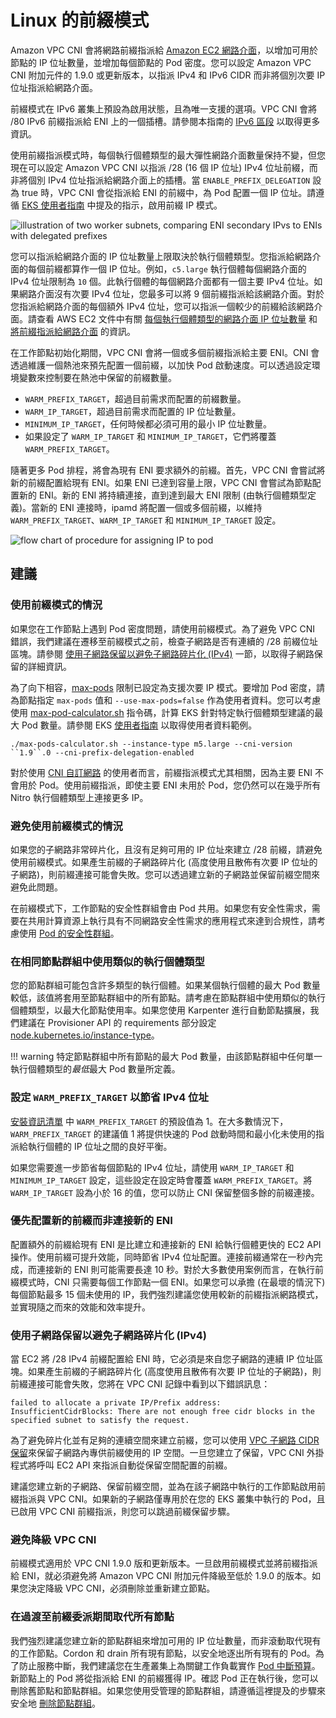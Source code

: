 # Linux 的前綴模式

Amazon VPC CNI 會將網路前綴指派給 [Amazon EC2 網路介面](https://docs.aws.amazon.com/AWSEC2/latest/UserGuide/ec2-prefix-eni.html)，以增加可用於節點的 IP 位址數量，並增加每個節點的 Pod 密度。您可以設定 Amazon VPC CNI 附加元件的 1.9.0 或更新版本，以指派 IPv4 和 IPv6 CIDR 而非將個別次要 IP 位址指派給網路介面。

前綴模式在 IPv6 叢集上預設為啟用狀態，且為唯一支援的選項。VPC CNI 會將 /80 IPv6 前綴指派給 ENI 上的一個插槽。請參閱本指南的 [IPv6 區段](../ipv6/index.md) 以取得更多資訊。

使用前綴指派模式時，每個執行個體類型的最大彈性網路介面數量保持不變，但您現在可以設定 Amazon VPC CNI 以指派 /28 (16 個 IP 位址) IPv4 位址前綴，而非將個別 IPv4 位址指派給網路介面上的插槽。當 `ENABLE_PREFIX_DELEGATION` 設為 true 時，VPC CNI 會從指派給 ENI 的前綴中，為 Pod 配置一個 IP 位址。請遵循 [EKS 使用者指南](https://docs.aws.amazon.com/eks/latest/userguide/cni-increase-ip-addresses.html) 中提及的指示，啟用前綴 IP 模式。

![illustration of two worker subnets, comparing ENI secondary IPvs to ENIs with delegated prefixes](./image.png)

您可以指派給網路介面的 IP 位址數量上限取決於執行個體類型。您指派給網路介面的每個前綴都算作一個 IP 位址。例如，`c5.large` 執行個體每個網路介面的 IPv4 位址限制為 `10` 個。此執行個體的每個網路介面都有一個主要 IPv4 位址。如果網路介面沒有次要 IPv4 位址，您最多可以將 9 個前綴指派給該網路介面。對於您指派給網路介面的每個額外 IPv4 位址，您可以指派一個較少的前綴給該網路介面。請查看 AWS EC2 文件中有關 [每個執行個體類型的網路介面 IP 位址數量](https://docs.aws.amazon.com/AWSEC2/latest/UserGuide/using-eni.html#AvailableIpPerENI) 和 [將前綴指派給網路介面](https://docs.aws.amazon.com/AWSEC2/latest/UserGuide/ec2-prefix-eni.html) 的資訊。

在工作節點初始化期間，VPC CNI 會將一個或多個前綴指派給主要 ENI。CNI 會透過維護一個熱池來預先配置一個前綴，以加快 Pod 啟動速度。可以透過設定環境變數來控制要在熱池中保留的前綴數量。

* `WARM_PREFIX_TARGET`，超過目前需求而配置的前綴數量。
* `WARM_IP_TARGET`，超過目前需求而配置的 IP 位址數量。
* `MINIMUM_IP_TARGET`，任何時候都必須可用的最小 IP 位址數量。
* 如果設定了 `WARM_IP_TARGET` 和 `MINIMUM_IP_TARGET`，它們將覆蓋 `WARM_PREFIX_TARGET`。

隨著更多 Pod 排程，將會為現有 ENI 要求額外的前綴。首先，VPC CNI 會嘗試將新的前綴配置給現有 ENI。如果 ENI 已達到容量上限，VPC CNI 會嘗試為節點配置新的 ENI。新的 ENI 將持續連接，直到達到最大 ENI 限制 (由執行個體類型定義)。當新的 ENI 連接時，ipamd 將配置一個或多個前綴，以維持 `WARM_PREFIX_TARGET`、`WARM_IP_TARGET` 和 `MINIMUM_IP_TARGET` 設定。

![flow chart of procedure for assigning IP to pod](./image-2.jpeg)

## 建議

### 使用前綴模式的情況

如果您在工作節點上遇到 Pod 密度問題，請使用前綴模式。為了避免 VPC CNI 錯誤，我們建議在遷移至前綴模式之前，檢查子網路是否有連續的 /28 前綴位址區塊。請參閱 [使用子網路保留以避免子網路碎片化 (IPv4)](https://docs.aws.amazon.com/vpc/latest/userguide/subnet-cidr-reservation.html) 一節，以取得子網路保留的詳細資訊。

為了向下相容，[max-pods](https://github.com/awslabs/amazon-eks-ami/blob/master/files/eni-max-pods.txt) 限制已設定為支援次要 IP 模式。要增加 Pod 密度，請為節點指定 `max-pods` 值和 `--use-max-pods=false` 作為使用者資料。您可以考慮使用 [max-pod-calculator.sh](https://github.com/awslabs/amazon-eks-ami/blob/master/files/max-pods-calculator.sh) 指令碼，計算 EKS 針對特定執行個體類型建議的最大 Pod 數量。請參閱 EKS [使用者指南](https://docs.aws.amazon.com/eks/latest/userguide/cni-increase-ip-addresses.html) 以取得使用者資料範例。

```
./max-pods-calculator.sh --instance-type m5.large --cni-version ``1.9``.0 --cni-prefix-delegation-enabled
```

對於使用 [CNI 自訂網路](https://docs.aws.amazon.com/eks/latest/userguide/cni-custom-network.html) 的使用者而言，前綴指派模式尤其相關，因為主要 ENI 不會用於 Pod。使用前綴指派，即使主要 ENI 未用於 Pod，您仍然可以在幾乎所有 Nitro 執行個體類型上連接更多 IP。

### 避免使用前綴模式的情況

如果您的子網路非常碎片化，且沒有足夠可用的 IP 位址來建立 /28 前綴，請避免使用前綴模式。如果產生前綴的子網路碎片化 (高度使用且散佈有次要 IP 位址的子網路)，則前綴連接可能會失敗。您可以透過建立新的子網路並保留前綴空間來避免此問題。

在前綴模式下，工作節點的安全性群組會由 Pod 共用。如果您有安全性需求，需要在共用計算資源上執行具有不同網路安全性需求的應用程式來達到合規性，請考慮使用 [Pod 的安全性群組](../sgpp/index.md)。

### 在相同節點群組中使用類似的執行個體類型

您的節點群組可能包含許多類型的執行個體。如果某個執行個體的最大 Pod 數量較低，該值將套用至節點群組中的所有節點。請考慮在節點群組中使用類似的執行個體類型，以最大化節點使用率。如果您使用 Karpenter 進行自動節點擴展，我們建議在 Provisioner API 的 requirements 部分設定 [node.kubernetes.io/instance-type](https://karpenter.sh/docs/concepts/nodepools/)。

!!! warning
    特定節點群組中所有節點的最大 Pod 數量，由該節點群組中任何單一執行個體類型的*最低*最大 Pod 數量所定義。

### 設定 `WARM_PREFIX_TARGET` 以節省 IPv4 位址

[安裝資訊清單](https://github.com/aws/amazon-vpc-cni-k8s/blob/master/config/v1.9/aws-k8s-cni.yaml#L158) 中 `WARM_PREFIX_TARGET` 的預設值為 1。在大多數情況下，`WARM_PREFIX_TARGET` 的建議值 1 將提供快速的 Pod 啟動時間和最小化未使用的指派給執行個體的 IP 位址之間的良好平衡。

如果您需要進一步節省每個節點的 IPv4 位址，請使用 `WARM_IP_TARGET` 和 `MINIMUM_IP_TARGET` 設定，這些設定在設定時會覆蓋 `WARM_PREFIX_TARGET`。將 `WARM_IP_TARGET` 設為小於 16 的值，您可以防止 CNI 保留整個多餘的前綴連接。

### 優先配置新的前綴而非連接新的 ENI

配置額外的前綴給現有 ENI 是比建立和連接新的 ENI 給執行個體更快的 EC2 API 操作。使用前綴可提升效能，同時節省 IPv4 位址配置。連接前綴通常在一秒內完成，而連接新的 ENI 則可能需要長達 10 秒。對於大多數使用案例而言，在執行前綴模式時，CNI 只需要每個工作節點一個 ENI。如果您可以承擔 (在最壞的情況下) 每個節點最多 15 個未使用的 IP，我們強烈建議您使用較新的前綴指派網路模式，並實現隨之而來的效能和效率提升。

### 使用子網路保留以避免子網路碎片化 (IPv4)

當 EC2 將 /28 IPv4 前綴配置給 ENI 時，它必須是來自您子網路的連續 IP 位址區塊。如果產生前綴的子網路碎片化 (高度使用且散佈有次要 IP 位址的子網路)，則前綴連接可能會失敗，您將在 VPC CNI 記錄中看到以下錯誤訊息：

```
failed to allocate a private IP/Prefix address: InsufficientCidrBlocks: There are not enough free cidr blocks in the specified subnet to satisfy the request.
```

為了避免碎片化並有足夠的連續空間來建立前綴，您可以使用 [VPC 子網路 CIDR 保留](https://docs.aws.amazon.com/vpc/latest/userguide/subnet-cidr-reservation.html#work-with-subnet-cidr-reservations)來保留子網路內專供前綴使用的 IP 空間。一旦您建立了保留，VPC CNI 外掛程式將呼叫 EC2 API 來指派自動從保留空間配置的前綴。

建議您建立新的子網路、保留前綴空間，並為在該子網路中執行的工作節點啟用前綴指派與 VPC CNI。如果新的子網路僅專用於在您的 EKS 叢集中執行的 Pod，且已啟用 VPC CNI 前綴指派，則您可以跳過前綴保留步驟。

### 避免降級 VPC CNI

前綴模式適用於 VPC CNI 1.9.0 版和更新版本。一旦啟用前綴模式並將前綴指派給 ENI，就必須避免將 Amazon VPC CNI 附加元件降級至低於 1.9.0 的版本。如果您決定降級 VPC CNI，必須刪除並重新建立節點。

### 在過渡至前綴委派期間取代所有節點

我們強烈建議您建立新的節點群組來增加可用的 IP 位址數量，而非滾動取代現有的工作節點。Cordon 和 drain 所有現有節點，以安全地逐出所有現有的 Pod。為了防止服務中斷，我們建議您在生產叢集上為關鍵工作負載實作 [Pod 中斷預算](https://kubernetes.io/docs/tasks/run-application/configure-pdb)。新節點上的 Pod 將從指派給 ENI 的前綴獲得 IP。確認 Pod 正在執行後，您可以刪除舊節點和節點群組。如果您使用受管理的節點群組，請遵循這裡提及的步驟來安全地 [刪除節點群組](https://docs.aws.amazon.com/eks/latest/userguide/delete-managed-node-group.html)。